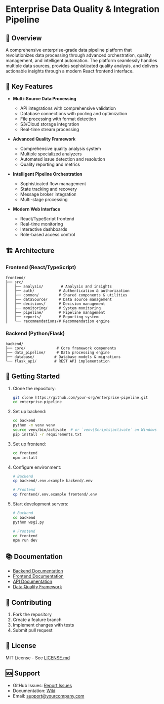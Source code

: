 # Enterprise Data Quality & Integration Pipeline

## 🌟 Overview

A comprehensive enterprise-grade data pipeline platform that revolutionizes data processing through advanced orchestration, quality management, and intelligent automation. The platform seamlessly handles multiple data sources, provides sophisticated quality analysis, and delivers actionable insights through a modern React frontend interface.

## 🚀 Key Features

- **Multi-Source Data Processing**

  - API integrations with comprehensive validation
  - Database connections with pooling and optimization
  - File processing with format detection
  - S3/Cloud storage integration
  - Real-time stream processing

- **Advanced Quality Framework**

  - Comprehensive quality analysis system
  - Multiple specialized analyzers
  - Automated issue detection and resolution
  - Quality reporting and metrics

- **Intelligent Pipeline Orchestration**

  - Sophisticated flow management
  - State tracking and recovery
  - Message broker integration
  - Multi-stage processing

- **Modern Web Interface**
  - React/TypeScript frontend
  - Real-time monitoring
  - Interactive dashboards
  - Role-based access control

## 🏗️ Architecture

### Frontend (React/TypeScript)

```
frontend/
├── src/
│   ├── analysis/        # Analysis and insights
│   ├── auth/           # Authentication & authorization
│   ├── common/         # Shared components & utilities
│   ├── dataSource/     # Data source management
│   ├── decisions/      # Decision management
│   ├── monitoring/     # System monitoring
│   ├── pipeline/       # Pipeline management
│   ├── reports/        # Reporting system
│   └── recommendations/# Recommendation engine
```

### Backend (Python/Flask)

```
backend/
├── core/              # Core framework components
├── data_pipeline/     # Data processing engine
├── database/         # Database models & migrations
└── flask_api/        # REST API implementation
```

## 🚦 Getting Started

1. Clone the repository:

   ```bash
   git clone https://github.com/your-org/enterprise-pipeline.git
   cd enterprise-pipeline
   ```

2. Set up backend:

   ```bash
   cd backend
   python -m venv venv
   source venv/bin/activate  # or `venv\Scripts\activate` on Windows
   pip install -r requirements.txt
   ```

3. Set up frontend:

   ```bash
   cd frontend
   npm install
   ```

4. Configure environment:

   ```bash
   # Backend
   cp backend/.env.example backend/.env

   # Frontend
   cp frontend/.env.example frontend/.env
   ```

5. Start development servers:

   ```bash
   # Backend
   cd backend
   python wsgi.py

   # Frontend
   cd frontend
   npm run dev
   ```

## 📚 Documentation

- [Backend Documentation](./backend/README.md)
- [Frontend Documentation](./frontend/README.md)
- [API Documentation](./docs/api.md)
- [Data Quality Framework](./docs/quality.md)

## 🤝 Contributing

1. Fork the repository
2. Create a feature branch
3. Implement changes with tests
4. Submit pull request

## 📄 License

MIT License - See [LICENSE.md](LICENSE.md)

## 🆘 Support

- GitHub Issues: [Report Issues](https://github.com/your-org/enterprise-pipeline/issues)
- Documentation: [Wiki](https://github.com/your-org/enterprise-pipeline/wiki)
- Email: support@yourcompany.com
